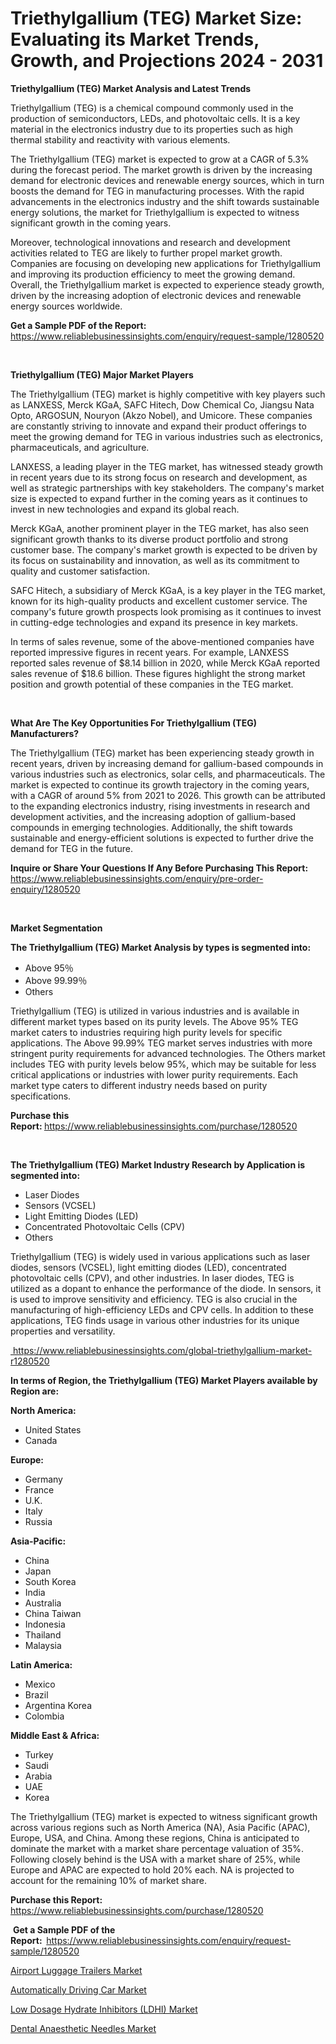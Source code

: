 <p><h1>Triethylgallium (TEG) Market Size: Evaluating its Market Trends, Growth, and Projections 2024 - 2031</h1></p><p><strong>Triethylgallium (TEG) Market Analysis and Latest Trends</strong></p>
<p><p>Triethylgallium (TEG) is a chemical compound commonly used in the production of semiconductors, LEDs, and photovoltaic cells. It is a key material in the electronics industry due to its properties such as high thermal stability and reactivity with various elements.</p><p>The Triethylgallium (TEG) market is expected to grow at a CAGR of 5.3% during the forecast period. The market growth is driven by the increasing demand for electronic devices and renewable energy sources, which in turn boosts the demand for TEG in manufacturing processes. With the rapid advancements in the electronics industry and the shift towards sustainable energy solutions, the market for Triethylgallium is expected to witness significant growth in the coming years.</p><p>Moreover, technological innovations and research and development activities related to TEG are likely to further propel market growth. Companies are focusing on developing new applications for Triethylgallium and improving its production efficiency to meet the growing demand. Overall, the Triethylgallium market is expected to experience steady growth, driven by the increasing adoption of electronic devices and renewable energy sources worldwide.</p></p>
<p><strong>Get a Sample PDF of the Report:&nbsp;</strong> <a href="https://www.reliablebusinessinsights.com/enquiry/request-sample/1280520">https://www.reliablebusinessinsights.com/enquiry/request-sample/1280520</a></p>
<p>&nbsp;</p>
<p><strong>Triethylgallium (TEG) Major Market Players</strong></p>
<p><p>The Triethylgallium (TEG) market is highly competitive with key players such as LANXESS, Merck KGaA, SAFC Hitech, Dow Chemical Co, Jiangsu Nata Opto, ARGOSUN, Nouryon (Akzo Nobel), and Umicore. These companies are constantly striving to innovate and expand their product offerings to meet the growing demand for TEG in various industries such as electronics, pharmaceuticals, and agriculture.</p><p>LANXESS, a leading player in the TEG market, has witnessed steady growth in recent years due to its strong focus on research and development, as well as strategic partnerships with key stakeholders. The company's market size is expected to expand further in the coming years as it continues to invest in new technologies and expand its global reach.</p><p>Merck KGaA, another prominent player in the TEG market, has also seen significant growth thanks to its diverse product portfolio and strong customer base. The company's market growth is expected to be driven by its focus on sustainability and innovation, as well as its commitment to quality and customer satisfaction.</p><p>SAFC Hitech, a subsidiary of Merck KGaA, is a key player in the TEG market, known for its high-quality products and excellent customer service. The company's future growth prospects look promising as it continues to invest in cutting-edge technologies and expand its presence in key markets.</p><p>In terms of sales revenue, some of the above-mentioned companies have reported impressive figures in recent years. For example, LANXESS reported sales revenue of $8.14 billion in 2020, while Merck KGaA reported sales revenue of $18.6 billion. These figures highlight the strong market position and growth potential of these companies in the TEG market.</p></p>
<p>&nbsp;</p>
<p><strong>What Are The Key Opportunities For Triethylgallium (TEG) Manufacturers?</strong></p>
<p><p>The Triethylgallium (TEG) market has been experiencing steady growth in recent years, driven by increasing demand for gallium-based compounds in various industries such as electronics, solar cells, and pharmaceuticals. The market is expected to continue its growth trajectory in the coming years, with a CAGR of around 5% from 2021 to 2026. This growth can be attributed to the expanding electronics industry, rising investments in research and development activities, and the increasing adoption of gallium-based compounds in emerging technologies. Additionally, the shift towards sustainable and energy-efficient solutions is expected to further drive the demand for TEG in the future.</p></p>
<p><strong>Inquire or Share Your Questions If Any Before Purchasing This Report:</strong> <a href="https://www.reliablebusinessinsights.com/enquiry/pre-order-enquiry/1280520">https://www.reliablebusinessinsights.com/enquiry/pre-order-enquiry/1280520</a></p>
<p>&nbsp;</p>
<p><strong>Market Segmentation</strong></p>
<p><strong>The Triethylgallium (TEG) Market Analysis by types is segmented into:</strong></p>
<p><ul><li>Above 95％</li><li>Above 99.99％</li><li>Others</li></ul></p>
<p><p>Triethylgallium (TEG) is utilized in various industries and is available in different market types based on its purity levels. The Above 95% TEG market caters to industries requiring high purity levels for specific applications. The Above 99.99% TEG market serves industries with more stringent purity requirements for advanced technologies. The Others market includes TEG with purity levels below 95%, which may be suitable for less critical applications or industries with lower purity requirements. Each market type caters to different industry needs based on purity specifications.</p></p>
<p><strong>Purchase this Report:&nbsp;</strong><a href="https://www.reliablebusinessinsights.com/purchase/1280520">https://www.reliablebusinessinsights.com/purchase/1280520</a></p>
<p>&nbsp;</p>
<p><strong>The Triethylgallium (TEG) Market Industry Research by Application is segmented into:</strong></p>
<p><ul><li>Laser Diodes</li><li>Sensors (VCSEL)</li><li>Light Emitting Diodes (LED)</li><li>Concentrated Photovoltaic Cells (CPV)</li><li>Others</li></ul></p>
<p><p>Triethylgallium (TEG) is widely used in various applications such as laser diodes, sensors (VCSEL), light emitting diodes (LED), concentrated photovoltaic cells (CPV), and other industries. In laser diodes, TEG is utilized as a dopant to enhance the performance of the diode. In sensors, it is used to improve sensitivity and efficiency. TEG is also crucial in the manufacturing of high-efficiency LEDs and CPV cells. In addition to these applications, TEG finds usage in various other industries for its unique properties and versatility.</p></p>
<p><a href="https://www.reliablebusinessinsights.com/global-triethylgallium-market-r1280520">&nbsp;https://www.reliablebusinessinsights.com/global-triethylgallium-market-r1280520</a></p>
<p><strong>In terms of Region, the Triethylgallium (TEG) Market Players available by Region are:</strong></p>
<p>
    <p> <strong> North America: </strong>
        <ul>
            <li>United States</li>
            <li>Canada</li>
        </ul>
        </p> 
    <p> <strong> Europe: </strong>
        <ul>
            <li>Germany</li>
            <li>France</li>
            <li>U.K.</li>
            <li>Italy</li>
            <li>Russia</li>
        </ul>
        </p> 
    <p> <strong> Asia-Pacific: </strong>
        <ul>
            <li>China</li>
            <li>Japan</li>
            <li>South Korea</li>
            <li>India</li>
            <li>Australia</li>
            <li>China Taiwan</li>
            <li>Indonesia</li>
            <li>Thailand</li>
            <li>Malaysia</li>
        </ul>
        </p> 
    <p> <strong> Latin America: </strong>
        <ul>
            <li>Mexico</li>
            <li>Brazil</li>
            <li>Argentina Korea</li>
            <li>Colombia</li>
        </ul>
        </p> 
    <p> <strong> Middle East & Africa: </strong>
        <ul>
            <li>Turkey</li>
            <li>Saudi</li>
            <li>Arabia</li>
            <li>UAE</li>
            <li>Korea</li>
        </ul>
    </p>
    </p>
<p><p>The Triethylgallium (TEG) market is expected to witness significant growth across various regions such as North America (NA), Asia Pacific (APAC), Europe, USA, and China. Among these regions, China is anticipated to dominate the market with a market share percentage valuation of 35%. Following closely behind is the USA with a market share of 25%, while Europe and APAC are expected to hold 20% each. NA is projected to account for the remaining 10% of market share.</p></p>
<p><strong>Purchase this Report: </strong><a href="https://www.reliablebusinessinsights.com/purchase/1280520">https://www.reliablebusinessinsights.com/purchase/1280520</a></p>
<p>&nbsp;<strong>Get a Sample PDF of the Report:&nbsp;&nbsp;</strong><a href="https://www.reliablebusinessinsights.com/enquiry/request-sample/1280520">https://www.reliablebusinessinsights.com/enquiry/request-sample/1280520</a></p>
<p><strong></strong></p>
<p><p><a href="https://www.linkedin.com/pulse/in-depth-analysis-global-airport-luggage-trailers-market-scope-6attf">Airport Luggage Trailers Market</a></p><p><a href="https://www.linkedin.com/pulse/automatically-driving-car-market-overview-global-trends-future-secxf">Automatically Driving Car Market</a></p><p><a href="https://github.com/brentleyjimmiealvaradoz4l1rea/Market-Research-Report-List-3/blob/main/low-dosage-hydrate-inhibitors-ldhi-market.md">Low Dosage Hydrate Inhibitors (LDHI) Market</a></p><p><a href="https://github.com/Angelnienowdseej3e45z3p8c/Market-Research-Report-List-3/blob/main/dental-anaesthetic-needles-market.md">Dental Anaesthetic Needles Market</a></p></p>